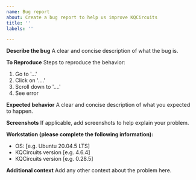 ```yaml
---
name: Bug report
about: Create a bug report to help us improve KQCircuits
title: ''
labels: ''

---
```


**Describe the bug**
A clear and concise description of what the bug is.

**To Reproduce**
Steps to reproduce the behavior:
1. Go to '...'
2. Click on '....'
3. Scroll down to '....'
4. See error

**Expected behavior**
A clear and concise description of what you expected to happen.

**Screenshots**
If applicable, add screenshots to help explain your problem.

**Workstation (please complete the following information):**
 - OS: [e.g. Ubuntu 20.04.5 LTS]
 - KQCircuits version [e.g. 4.6.4]
 - KQCircuits version [e.g. 0.28.5]

**Additional context**
Add any other context about the problem here.
